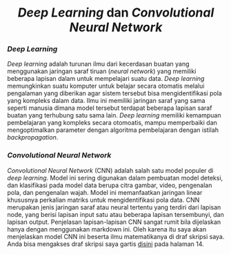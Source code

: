 <h1 align="center"><em>Deep Learning</em> dan <em>Convolutional Neural Network</em></h1>
<h3 align="left"><em>Deep Learning</em></h3>
 
 *Deep learning* adalah turunan ilmu dari kecerdasan buatan yang menggunakan jaringan saraf tiruan (*neural network*) yang memiliki beberapa lapisan dalam untuk mempelajari suatu data. *Deep learning* memungkinkan suatu komputer untuk belajar secara otomatis melalui pengalaman yang diberikan agar sistem tersebut bisa mengidentifikasi pola yang kompleks dalam data. Ilmu ini memiliki jaringan saraf yang sama seperti manusia dimana model tersebut terdapat beberapa lapisan saraf buatan yang terhubung satu sama lain. *Deep learning* memiliki kemampuan pembelajaran yang kompleks secara otomoatis, mampu memperbaiki dan mengoptimalkan parameter dengan algoritma pembelajaran dengan istilah *backpropagation*. 

 <h3 align="left"><em>Convolutional Neural Network</em></h3>

 *Convolutional Neural Network* (CNN) adalah salah satu model populer di *deep learning*. Model ini sering digunakan dalam pembuatan model deteksi, dan klasifikasi pada model data berupa citra gambar, video, pengenalan pola, dan pengenalan wajah. Model ini memanfaatkan jaringan linear khususnya perkalian matriks untuk mengidentifikasi pola data. CNN merupakan jenis jaringan saraf atau neural tertentu yang terdiri dari lapisan node, yang berisi lapisan input satu atau beberapa lapisan tersembunyi, dan lapisan output.
Penjelasan lapisan-lapisan CNN sangat rumit bila dijelaskan hanya dengan menggunakan markdown ini. Oleh karena itu saya akan menjelaskan model CNN ini beserta ilmu matematikanya di draf skripsi saya. Anda bisa mengakses draf skripsi saya gartis [disini](ttps://drive.google.com/file/d/18llFO0n3p3WoTD9hYVilFJvgxWVdsLZI/view?usp=sharing) pada halaman 14.